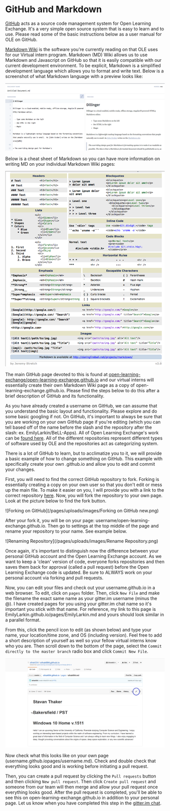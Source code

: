 # GitHub and Markdown

[GitHub](https://help.github.com/categories/writing-on-github/) acts as a source code management system for Open Learning Exchange. It's a very simple open source system that is easy to learn and to use. Please read some of the basic instructions below as a user manual for OLE on GitHub. 

[Markdown Wiki](http://dynalon.github.io/mdwiki/#!quickstart.md) is the software you're currently reading on that OLE uses for our Virtual intern program. Markdown (MD) Wiki allows us to use Markdown and Javascript on GitHub so that it is easily compatible with our current development environment. To be explicit, Markdown is a simplified development language which allows you to format and write text. 
Below is a screenshot of what Markdown language with a preview looks like: 

![Markdown Preview](/pages/uploads/images/markdown.png)

Below is a cheat sheet of Markdown so you can have more information on writing MD on your individual Markdown Wiki pages:

![Markdown Cheat Sheet](/pages/uploads/images/Markdown_Reference.png)

The main GitHub page devoted to this is found at [open-learning-exchange/open-learning-exchange.github.io](https://github.com/open-learning-exchange/open-learning-exchange.github.io) and our virtual interns will essentially create their own Markdown Wiki page as a copy of open-learning-exchange.github.io. Please find the steps below to do this after a brief description of GitHub and its functionality. 

As you have already created a username on GitHub, we can assume that you understand the basic layout and functionality. Please explore and do some basic googling if not. On GitHub, it's important to always be sure that you are working on your own GitHub page if you're editing (which you can tell based off of the name before the slash and the repository after the slash: ex. EmilyLarkin/BeLL-Apps). All of Open Learning Exchange's work can be [found here](https://github.com/open-learning-exchange). All of the different repositories represent different types of software used by OLE and the repositories act as categorizing system. 

There is a lot of GitHub to learn, but to acclimatize you to it, we will provide a basic example of how to change something on GitHub. This example with specifically create your own <username>.github.io and allow you to edit and commit your changes. 

First, you will need to find the correct GitHub repository to fork. Forking is essentially creating a copy on your own user so that you don't edit or mess up the main file. To make it easier on you, I will provide you with a link to the correct repository [here](https://github.com/open-learning-exchange/open-learning-exchange.github.io). 
Now, you will fork the repository to your own page. Look at the picture below to find the fork button. 

![Forking on GitHub](/pages/uploads/images/Forking on GitHub new.png)

After your fork it, you will be on your page: username/open-learning-exchange.github.io. Then go to settings at the top middle of the page and rename your repository to your name. See example below. 

![Renaming Repository](/pages/uploads/images/Rename Repository.png)

Once again, it's important to distinguish now the difference between your personal GitHub account and the Open Learning Exchange account. As we want to keep a 'clean' version of code, everyone forks repositories and then saves them back for approval (called a pull request) before the Open Learning Exchange code is updated. Be sure to ALWAYS work on your personal account via forking and pull requests. 

Now, you can edit your files and check out your username.github.io in a web browser. To edit, click on `pages` folder. Then, click `New File` and make the filename the exact same name as your gitter.im username (minus the @). I have created pages for you using your gitter.im chat name so it's important you stick with that name. For reference, my link to this page is EmilyLarkin.github.io/pages/EmilyLarkin.md and yours should look similar in a parallel format. 

From this, click the pencil icon to edit (as shown below) and type your name, your location/time zone, and OS (including version). Feel free to add a short description of yourself as well so your fellow virtual interns know who you are. Then scroll down to the bottom of the page, select the `Commit directly to the master branch` radio box and click `Commit New File`. 

![Edit](/pages/uploads/images/Edit.PNG)

Now check what this looks like on your own page (username.github.iopages/username.md). Check and double check that everything looks good and is working before initiating a pull request. 

Then, you can create a pull request by clicking the `Pull requests` button and then clicking `New pull request`. Then click `Create pull request` and someone from our team will then merge and allow your pull request once everything looks good. After the pull request is completed, you'll be able to see this on open-learning-exchange.github.io in addition to your personal page. Let us know when you have completed this step in the [gitter.im chat](https://gitter.im/open-learning-exchange/chat).
